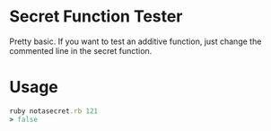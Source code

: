 # Secret Function Tester

Pretty basic. If you want to test an additive function, just change the commented line in the secret function.

# Usage

```ruby
ruby notasecret.rb 121
> false
```

